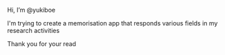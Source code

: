<p>Hi, I’m @yukiboe</p>
<p>I'm trying to create a memorisation app that responds various fields in my research activities</p>
<p>Thank you for your read</p>
